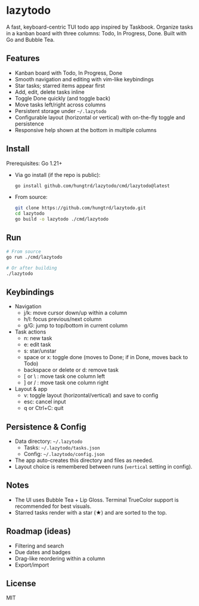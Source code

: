 # lazytodo

A fast, keyboard-centric TUI todo app inspired by Taskbook. Organize tasks in a kanban board with three columns: Todo, In Progress, Done. Built with Go and Bubble Tea.

## Features

- Kanban board with Todo, In Progress, Done
- Smooth navigation and editing with vim-like keybindings
- Star tasks; starred items appear first
- Add, edit, delete tasks inline
- Toggle Done quickly (and toggle back)
- Move tasks left/right across columns
- Persistent storage under `~/.lazytodo`
- Configurable layout (horizontal or vertical) with on-the-fly toggle and persistence
- Responsive help shown at the bottom in multiple columns

## Install

Prerequisites: Go 1.21+

- Via go install (if the repo is public):

  ```bash
  go install github.com/hungtrd/lazytodo/cmd/lazytodo@latest
  ```

- From source:

  ```bash
  git clone https://github.com/hungtrd/lazytodo.git
  cd lazytodo
  go build -o lazytodo ./cmd/lazytodo
  ```

## Run

```bash
# From source
go run ./cmd/lazytodo

# Or after building
./lazytodo
```

## Keybindings

- Navigation
  - j/k: move cursor down/up within a column
  - h/l: focus previous/next column
  - g/G: jump to top/bottom in current column
- Task actions
  - n: new task
  - e: edit task
  - s: star/unstar
  - space or x: toggle done (moves to Done; if in Done, moves back to Todo)
  - backspace or delete or d: remove task
  - [ or \\ : move task one column left
  - ] or / : move task one column right
- Layout & app
  - v: toggle layout (horizontal/vertical) and save to config
  - esc: cancel input
  - q or Ctrl+C: quit

## Persistence & Config

- Data directory: `~/.lazytodo`
  - Tasks: `~/.lazytodo/tasks.json`
  - Config: `~/.lazytodo/config.json`
- The app auto-creates this directory and files as needed.
- Layout choice is remembered between runs (`vertical` setting in config).

## Notes

- The UI uses Bubble Tea + Lip Gloss. Terminal TrueColor support is recommended for best visuals.
- Starred tasks render with a star (★) and are sorted to the top.

## Roadmap (ideas)

- Filtering and search
- Due dates and badges
- Drag-like reordering within a column
- Export/import

## License

MIT
